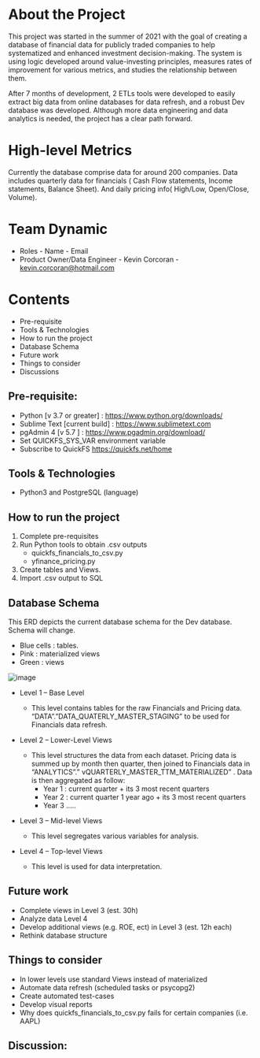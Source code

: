 # About the Project

This project was started in the summer of 2021 with the goal of creating a database of financial data for publicly traded companies to help systematized and enhanced investment decision-making. The system is using logic developed around value-investing principles, measures rates of improvement for various metrics, and studies the relationship between them. 

After 7 months of development, 2 ETLs tools were developed to easily extract big data from online databases for data refresh, and a robust Dev database was developed. Although more data engineering and data analytics is needed, the project has a clear path forward. 

# High-level Metrics

Currently the database comprise data for around 200 companies. Data includes quarterly data for financials ( Cash Flow statements, Income statements, Balance Sheet). And daily pricing info( High/Low, Open/Close, Volume).

# Team Dynamic

- Roles	                          - Name	          - Email
- Product Owner/Data Engineer	  - Kevin Corcoran	  - kevin.corcoran@hotmail.com

# Contents

- Pre-requisite
-	Tools & Technologies
-	How to run the project
-	Database Schema
-	Future work
-	Things to consider
-	Discussions

## Pre-requisite:

-	Python [v 3.7 or greater] : https://www.python.org/downloads/
-	Sublime Text [current build] : https://www.sublimetext.com
-	pgAdmin 4 [v 5.7 ] : https://www.pgadmin.org/download/
-	Set QUICKFS_SYS_VAR environment variable
-	Subscribe to QuickFS https://quickfs.net/home

## Tools & Technologies

-	Python3 and PostgreSQL (language)

## How to run the project

1.	Complete pre-requisites
2.	Run Python tools to obtain .csv outputs
    -	quickfs_financials_to_csv.py
    -	yfinance_pricing.py
3.	Create tables and Views.
4.	Import .csv output to SQL

## Database Schema

This ERD depicts the current database schema for the Dev database. Schema will change. 
- Blue cells : tables.
- Pink : materialized views
- Green : views

![image](https://i.postimg.cc/hPNGgY47/ERD-dev-v3.png)

-	Level 1 – Base Level
    - This level contains tables for the raw Financials and Pricing data. “DATA”.”DATA_QUATERLY_MASTER_STAGING” to be used for Financials data refresh. 
  
-	Level 2 – Lower-Level Views
    - This level structures the data from each dataset. Pricing data is summed up by month then quarter, then joined to Financials data in “ANALYTICS”.”        vQUARTERLY_MASTER_TTM_MATERIALIZED” . Data is then aggregated as follow:
      - Year 1 : current quarter + its 3 most recent quarters
      -	Year 2 : current quarter 1 year ago + its 3 most recent quarters
      -	Year 3 …..
    
-	Level 3 – Mid-level Views
    - This level segregates various variables for analysis.

-	Level 4 – Top-level Views
    - This level is used for data interpretation.

## Future work

-	Complete views in Level 3 (est. 30h)
-	Analyze data Level 4
-	Develop additional views (e.g. ROE, ect) in Level 3 (est. 12h each)
-	Rethink database structure

## Things to consider

-	In lower levels use standard Views instead of materialized
-	Automate data refresh (scheduled tasks or psycopg2)
-	Create automated test-cases 
-	Develop visual reports
-	Why does quickfs_financials_to_csv.py fails for certain companies (i.e. AAPL)

## Discussion:
